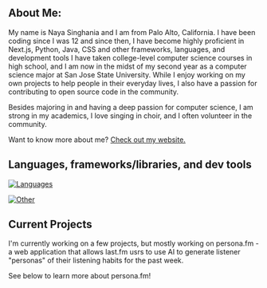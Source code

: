 ## About Me:

My name is Naya Singhania and I am from Palo Alto, California. I have been coding since I was 12 and since then, I have become highly proficient in Next.js, Python, Java, CSS and other frameworks, languages, and development tools I have taken college-level computer science courses in high school, and I am now in the midst of my second year as a computer science major at San Jose State University. While I enjoy working on my own projects to help people in their everyday lives, I also have a passion for contributing to open source code in the community. 

Besides majoring in and having a deep passion for computer science, I am strong in my academics, I love singing in choir, and I often volunteer in the community.

Want to know more about me? [Check out my website.](https://nayasinghania.com)

## Languages, frameworks/libraries, and dev tools

[![Languages](https://skillicons.dev/icons?i=ts,js,html,css,java,md,bash)](https://skillicons.dev)

[![Other](https://skillicons.dev/icons?i=nodejs,react,nextjs,astro,supabase,postgres,tailwind,figma,vite,arduino,githubactions)](https://skillicons.dev)

## Current Projects

I'm currently working on a few projects, but mostly working on persona.fm - a web application that allows last.fm usrs to use AI to generate listener "personas" of their listening habits for the past week. 

See below to learn more about persona.fm!
